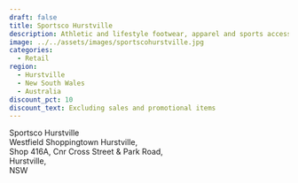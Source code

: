 ```yaml
---
draft: false
title: Sportsco Hurstville
description: Athletic and lifestyle footwear, apparel and sports accessories
image: ../../assets/images/sportscohurstville.jpg
categories:
  - Retail
region:
  - Hurstville
  - New South Wales
  - Australia
discount_pct: 10
discount_text: Excluding sales and promotional items
---
```

Sportsco Hurstville\
Westfield Shoppingtown Hurstville,\
Shop 416A, Cnr Cross Street & Park Road, \
Hurstville, \
NSW
